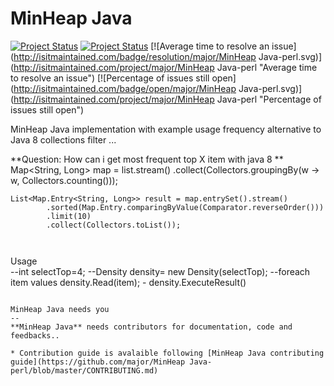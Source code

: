 MinHeap Java 
====
[![Project Status](http://opensource.box.com/badges/active.svg)](http://opensource.box.com/badges)
[![Project Status](http://opensource.box.com/badges/maintenance.svg)](http://opensource.box.com/badges)
[![Average time to resolve an issue](http://isitmaintained.com/badge/resolution/major/MinHeap Java-perl.svg)](http://isitmaintained.com/project/major/MinHeap Java-perl "Average time to resolve an issue")
[![Percentage of issues still open](http://isitmaintained.com/badge/open/major/MinHeap Java-perl.svg)](http://isitmaintained.com/project/major/MinHeap Java-perl "Percentage of issues still open")

MinHeap Java implementation with example usage frequency alternative to Java 8 collections filter     ...


 
**Question: How can i get most frequent top X item with java 8 **
 Map<String, Long> map = list.stream()
        .collect(Collectors.groupingBy(w -> w, Collectors.counting()));
``` 
List<Map.Entry<String, Long>> result = map.entrySet().stream()
        .sorted(Map.Entry.comparingByValue(Comparator.reverseOrder()))
        .limit(10)
        .collect(Collectors.toList());

 
``` 

Usage   
	--int selectTop=4;
	--Density density= new Density(selectTop);
	--foreach item values density.Read(item);
	- density.ExecuteResult()
```	 
  
MinHeap Java needs you
--
**MinHeap Java** needs contributors for documentation, code and feedbacks..
 
* Contribution guide is avalaible following [MinHeap Java contributing guide](https://github.com/major/MinHeap Java-perl/blob/master/CONTRIBUTING.md)
 
